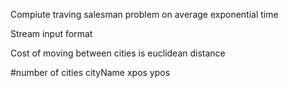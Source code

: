 Compiute traving salesman problem on average exponential time

Stream input format

Cost of moving between cities is euclidean distance

#number of cities
cityName xpos ypos
